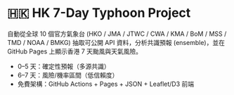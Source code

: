 # 🇭🇰 HK 7-Day Typhoon Project

自動從全球 10 個官方氣象台 (HKO / JMA / JTWC / CWA / KMA / BoM / MSS / TMD / NOAA / BMKG)
抽取可公開 API 資料，分析共識預報 (ensemble)，並在 GitHub Pages 上顯示香港 7 天颱風與天氣風險。

- 0–5 天：確定性預報（多源共識）
- 6–7 天：風險/機率區間（低信賴度）
- 免費架構：GitHub Actions + Pages + JSON + Leaflet/D3 前端
